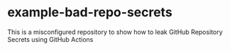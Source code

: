 # example-bad-repo-secrets

This is a misconfigured repository to show how to leak GitHub Repository Secrets using GitHub Actions
